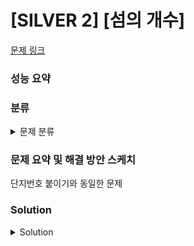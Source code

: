 # [SILVER 2] [섬의 개수]

[문제 링크](https://www.acmicpc.net/problem/4963) 

### 성능 요약

### 분류

<details><summary>문제 분류</summary> 

[그래프]

</details>

### 문제 요약 및 해결 방안 스케치

단지번호 붙이기와 동일한 문제

### Solution

<details><summary>Solution</summary> 

[Source Code]

</details>
